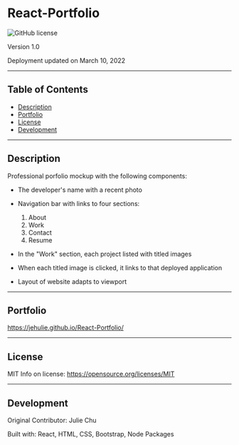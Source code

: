 # React-Portfolio

![GitHub license](https://img.shields.io/badge/License-MIT-yellow.svg)

Version 1.0

Deployment updated on March 10, 2022

---

## Table of Contents 

- [Description](#description)
- [Portfolio](#portfolio)
- [License](#license)
- [Development](#development)

---

## Description

Professional porfolio mockup with the following components:
* The developer's name with a recent photo 

* Navigation bar with links to four sections:
    1) About
    2) Work
    3) Contact
    4) Resume

* In the "Work" section, each project listed with titled images

* When each titled image is clicked, it links to that deployed application

* Layout of website adapts to viewport

---

## Portfolio

https://jehulie.github.io/React-Portfolio/

---

## License

MIT
Info on license: https://opensource.org/licenses/MIT

---

## Development 

Original Contributor: Julie Chu

Built with: React, HTML, CSS, Bootstrap, Node Packages

